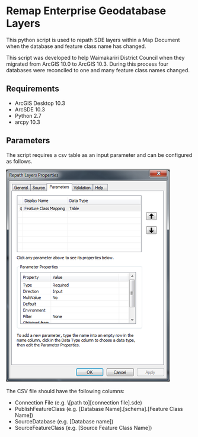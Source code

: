 # Remap Enterprise Geodatabase Layers #
This python script is used to repath SDE layers within a Map Document when the database and feature class name has changed. 

This script was developed to help Waimakariri District Council when they migrated from ArcGIS 10.0 to ArcGIS 10.3. During this process four databases were reconciled to one and many feature class names changed. 

## Requirements ##
- ArcGIS Desktop 10.3
- ArcSDE 10.3
- Python 2.7
- arcpy 10.3

## Parameters ##
The script requires a csv table as an input parameter and can be configured as follows.

![Parameters](https://github.com/SamDrummond/RemapSDELayers/blob/master/Parameter.png)

The CSV file should have the following columns:

- Connection File (e.g. \\[path to]\[connection file].sde)
- PublishFeatureClass (e.g. [Database Name].[schema].[Feature Class Name])
- SourceDatabase (e.g. [Database name])
- SourceFeatureClass (e.g. [Source Feature Class Name])